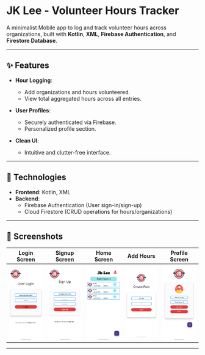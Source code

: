 # JK Lee - Volunteer Hours Tracker  

A minimalist Mobile app to log and track volunteer hours across organizations, built with **Kotlin**, **XML**, **Firebase Authentication**, and **Firestore Database**.

---

## ✨ Features  

- **Hour Logging**:  
  - Add organizations and hours volunteered.  
  - View total aggregated hours across all entries.  

- **User Profiles**:  
  - Securely authenticated via Firebase.  
  - Personalized profile section.  

- **Clean UI**:  
  - Intuitive and clutter-free interface.  

---

## 🔧 Technologies  

- **Frontend**: Kotlin, XML  
- **Backend**:  
  - Firebase Authentication (User sign-in/sign-up)  
  - Cloud Firestore (CRUD operations for hours/organizations)  

---
 
## 📸 Screenshots  

| Login Screen | Signup Screen | Home Screen | Add Hours | Profile Screen |
|--------------|---------------|-------------|-----------|----------------|  
| ![Tracker](./screenshots/image1.jpg) | ![Tracker](./screenshots/image2.jpg) | ![Tracker](./screenshots/image3.jpg) | ![Tracker](./screenshots/image4.jpg) | ![Tracker](./screenshots/image5.jpg) |

---
